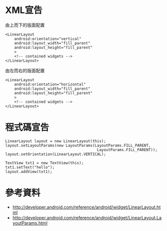 # XML宣告 #

由上而下的版面配置
```
<LinearLayout
    android:orientation="vertical"
    android:layout_width="fill_parent"
    android:layout_height="fill_parent"
    >
    <!-- contained widgets -->
</LinearLayout>
```


由左而右的版面配置
```
<LinearLayout
    android:orientation="horizontal"
    android:layout_width="fill_parent"
    android:layout_height="fill_parent"
    >
    <!-- contained widgets -->
</LinearLayout>
```

# 程式碼宣告 #
```
LinearLayout layout = new LinearLayout(this);
layout.setLayoutParams(new LayoutParams(LayoutParams.FILL_PARENT,
                                         LayoutParams.FILL_PARENT));
layout.setOrientation(LinearLayout.VERTICAL);
    
TextView txt1 = new TextView(this);     
txt1.setText("hello");		
layout.addView(txt1);
```

# 參考資料 #

  * http://developer.android.com/reference/android/widget/LinearLayout.html
  * http://developer.android.com/reference/android/widget/LinearLayout.LayoutParams.html